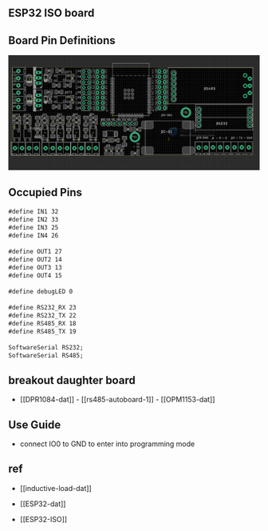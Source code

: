 


## ESP32 ISO board 

## Board Pin Definitions 

![](2023-09-26-15-08-07.png)


## Occupied Pins 

    #define IN1 32
    #define IN2 33
    #define IN3 25
    #define IN4 26

    #define OUT1 27
    #define OUT2 14
    #define OUT3 13
    #define OUT4 15

    #define debugLED 0

    #define RS232_RX 23
    #define RS232_TX 22
    #define RS485_RX 18
    #define RS485_TX 19

    SoftwareSerial RS232;
    SoftwareSerial RS485;


## breakout daughter board 

- [[DPR1084-dat]] - [[rs485-autoboard-1]] - [[OPM1153-dat]]



## Use Guide 
- connect IO0 to GND to enter into programming mode 




## ref 

- [[inductive-load-dat]] 

- [[ESP32-dat]]

- [[ESP32-ISO]]